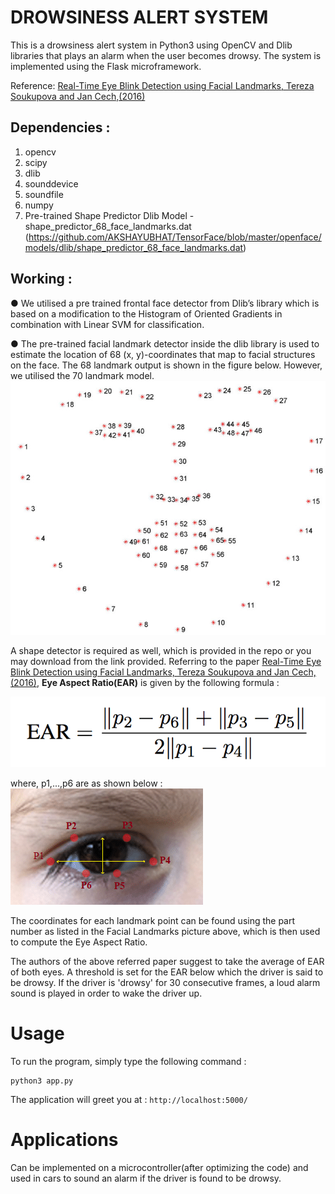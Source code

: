 # DROWSINESS ALERT SYSTEM 
This is a drowsiness alert system in Python3 using OpenCV and Dlib libraries that plays an alarm when the user becomes drowsy. The system is implemented using the Flask microframework.

Reference: [Real-Time Eye Blink Detection using Facial Landmarks, Tereza Soukupova and Jan Cech,(2016)](http://vision.fe.uni-lj.si/cvww2016/proceedings/papers/05.pdf)

## Dependencies :
1. opencv
2. scipy
3. dlib
4. sounddevice
5. soundfile
6. numpy
7. Pre-trained Shape Predictor Dlib Model - shape_predictor_68_face_landmarks.dat (https://github.com/AKSHAYUBHAT/TensorFace/blob/master/openface/models/dlib/shape_predictor_68_face_landmarks.dat)

## Working :

● We utilised a pre trained frontal face detector from Dlib’s library which is based on  a modification to the Histogram of Oriented Gradients in combination with Linear  SVM for classification.  

● The pre-trained facial landmark detector inside the dlib library is used to estimate  the location of 68 (x, y)-coordinates that map to facial structures on the face. The 68  landmark output is shown in the figure below. However, we utilised the 70 landmark  model.
![Alt](images/FacialLandmarks.png)

A shape detector is required as well, which is provided in the repo or you may download from the link provided.
Referring to the paper [Real-Time Eye Blink Detection using Facial Landmarks, Tereza Soukupova and Jan Cech,(2016)](http://vision.fe.uni-lj.si/cvww2016/proceedings/papers/05.pdf), **Eye Aspect Ratio(EAR)** is given by the following formula :

![Alt](images/EyeAspectRatioFormula.png)

where, p1,...,p6 are as shown below :
![Alt](images/EyeAspectRatio.jpg)

The coordinates for each landmark point can be found using the part number as listed in the Facial Landmarks picture above, which is then used to compute the Eye Aspect Ratio.

The authors of the above referred paper suggest to take the average of EAR of both eyes. A threshold is set for the EAR below which the driver is said to be drowsy. If the driver is 'drowsy' for 30 consecutive frames, a loud alarm sound is played in order to wake the driver up.

# Usage

To run the program, simply type the following command :
 ```
 python3 app.py
```
The application will greet you at : `http://localhost:5000/`
# Applications

Can be implemented on a microcontroller(after optimizing the code) and used in cars to sound an alarm if the driver is found to be drowsy.
